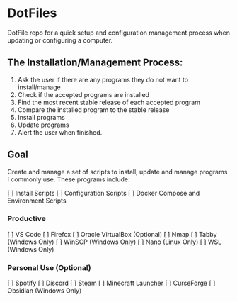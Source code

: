 # DotFiles

DotFile repo for a quick setup and configuration management process when updating or configuring a computer.

## The Installation/Management Process:

1. Ask the user if there are any programs they do not want to install/manage
2. Check if the accepted programs are installed
3. Find the most recent stable release of each accepted program
4. Compare the installed program to the stable release
5. Install programs
6. Update programs
7. Alert the user when finished.

## Goal

Create and manage a set of scripts to install, update and manage programs I commonly use.
These programs include:

[ ] Install Scripts
[ ] Configuration Scripts
[ ] Docker Compose and Environment Scripts

### Productive

[ ] VS Code
[ ] Firefox
[ ] Oracle VirtualBox (Optional)
[ ] Nmap
[ ] Tabby (Windows Only)
[ ] WinSCP (Windows Only)
[ ] Nano (Linux Only)
[ ] WSL (Windows Only)

### Personal Use (Optional)

[ ] Spotify
[ ] Discord
[ ] Steam
[ ] Minecraft Launcher
[ ] CurseForge
[ ] Obsidian (Windows Only)
